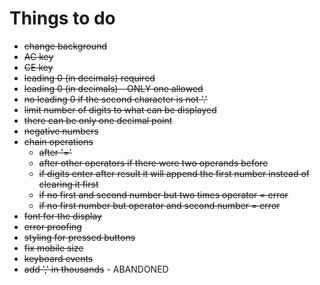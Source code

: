 # Things to do
* ~~change background~~
* ~~AC key~~
* ~~CE key~~
* ~~leading 0 (in decimals) required~~
* ~~leading 0 (in decimals) - ONLY one allowed~~
* ~~no leading 0 if the second character is not '.'~~
* ~~limit number of digits to what can be displayed~~
* ~~there can be only one decimal point~~
* ~~negative numbers~~
* ~~chain operations~~
    * ~~after '='~~
    * ~~after other operators if there were two operands before~~
    * ~~if digits enter after result it will append the first number instead of clearing it first~~
    * ~~if no first and second number but two times operator = error~~
    * ~~if no first number but operator and second number = error~~
* ~~font for the display~~
* ~~error proofing~~
* ~~styling for pressed buttons~~
* ~~fix mobile size~~
* ~~keyboard events~~
* ~~add ',' in thousands~~ - ABANDONED


